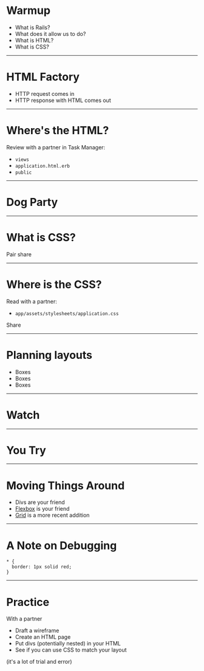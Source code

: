 # Warmup

* What is Rails?
* What does it allow us to do?
* What is HTML?
* What is CSS?

---

# HTML Factory

* HTTP request comes in
* HTTP response with HTML comes out

---

# Where's the HTML?

Review with a partner in Task Manager:

* `views`
* `application.html.erb`
* `public`

---

# Dog Party

---

# What is CSS?

Pair share

---

# Where is the CSS?

Read with a partner:

* `app/assets/stylesheets/application.css`

Share

---

# Planning layouts

* Boxes
* Boxes
* Boxes

---

# Watch

---

# You Try

---

# Moving Things Around

* Divs are your friend
* [Flexbox](https://css-tricks.com/snippets/css/a-guide-to-flexbox/) is your friend
* [Grid](https://css-tricks.com/snippets/css/complete-guide-grid/) is a more recent addition

---

# A Note on Debugging

```
* {
  border: 1px solid red;
}
```

---

# Practice

With a partner

* Draft a wireframe
* Create an HTML page
* Put divs (potentially nested) in your HTML
* See if you can use CSS to match your layout

(it's a lot of trial and error)






